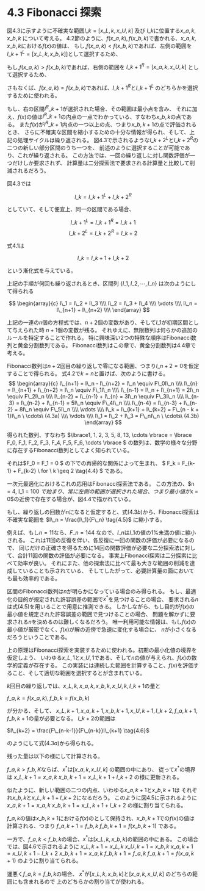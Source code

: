 # 4.3 Fibonacci 探索
図4.3に示すように不確実な範囲$I\_k = \lbrack x\_{L,k}, x\_{U,k} \rbrack$ 及び 
$I\_k$に位置する$x\_{a,k}, x\_{b,k}$ について考える。
4.2節のように、$f(x\_{a,k}), f(x\_{b,k})$で書かれる、$x\_{a,k}, x\_{b,k}$における$f(x)$の値は、
もし,$f(x\_{a,k}) < f(x\_b,k)$であれば、左側の範囲を
$I\_{k+1}^{L} = \lbrack x\_{L,k}, x\_{b,k} \rbrack\rbrack$として選択するため、

もし,$f(x\_{a,k}) > f(x\_b,k)$であれば、右側の範囲を
$I\_{k+1}^{R} = \lbrack x\_{a,k}, x\_{U,k} \rbrack$ として選択するため、

さもなくば、$f(x\_a, k) = f(x\_b, k)$であれば、$I\_{k+1}^R$と$I\_{k+1}^L$
のどちらかを選択するために使われる。

もし、右の区間$I^R\_{k+1}$が選択された場合、その範囲は最小点を含み、
それに加え、$f(x)$の値は$I^R\_{k+1}$の内点の一点でわかっている、すなわち$x\_{b,k}$の点である。
また$f(x)$が$I^R\_{k+1}$内点の一つ以上の点、つまり$x\_{b, k+1}$の点で評価されるとき、
さらに不確実な区間を縮小するための十分な情報が得られ、そして、上記の処理サイクルは繰り返される。
図4.3で示されるような$I\_{k+2}^L$と$I\_{k+2}^R$の二つの新しい部分区間のうち一つを、
前述のように選択することが可能であり、これが繰り返される。
この方法では、一回の繰り返しに対し関数評価が一つだけしか要求されず、
計算量は二分探索法で要求される計算量と比較して削減されるだろう。

図4.3では

$$I\_k = I\_{k+1}^L + I\_{k+2}^R \tag{4.1}$$

としていて、そして便宜上、同一の区間である場合、

$$I\_{k+1}^L = I\_{k+1}^R = I\_{k+1}$$
$$I\_{k+2}^L = I\_{k+2}^R = I\_{k+2}$$

式$4.1$は

$$I\_k = I\_{k+1} + I\_{k+2} \tag{4.2}$$

という漸化式を与えている。

上記の手順が何回も繰り返されるとき、区間列 $\lbrace I\_1, I\_2, \cdots , I\_n \rbrace$
は次のようにして得られる

$$
\begin{array}{c}
  I\_1 = I\_2 + I\_3 \\\\
  I\_2 = I\_3 + I\_4 \\\\
  \vdots \\\\
  I\_n = I\_{n+1} + I\_{n+2} \\\\
\end{array}
$$

上記の一連の$n$個の方程式では、$n + 2$個の変数があり、そして$I\_1$が初期区間として与えられた時
$n + 1$個の変数が残る。
それゆえに、無限数列は何らかの追加のルールを特定することで作れる。
特に興味深い2つの特殊な順序はFibonacci数列と黄金分割数列である。
Fibonacci数列はこの章で、黄金分割数列は4.4章で考える。

Fibonacci数列は$n+2$回目の繰り返しで零になる範囲、つまり$I\_{n+2} = 0$を仮定することで得られる。
式$4.2$で$k = n$と置けば、次のように書ける。
$$
\begin{array}{c}
I\_{n+1} = I\_n - I\_{n+2} = I\_n \equiv F\_0I\_n \\\\
I\_{n} = I\_{n+1} + I\_{n+2} = I\_n \equiv F\_1I\_n \\\\
I\_{n-1} = I\_n + I\_{n+1} = 2I\_n \equiv F\_2I\_n \\\\
I\_{n-2} = I\_{n-1} + I\_{n} = 3I\_n \equiv F\_3I\_n \\\\
I\_{n-3} = I\_{n-2} + I\_{n-1} = 5I\_n \equiv F\_4I\_n \\\\
I\_{n-4} = I\_{n-3} + I\_{n-2} = 8I\_n \equiv F\_5I\_n \\\\
\vdots \\\\
I\_k = I\_{k+1} + I\_{k+2} = F\_{n - k + 1}I\_n \ \cdots\ (4.3a) \\\\
\vdots \\\\
I\_1 = I\_2 + I\_3 = F\_nI\_n \ \cdots\ (4.3b)
\end{array}
$$

得られた数列、すなわち
$\lbrace1, 1, 2, 3, 5, 8, 13, \cdots \rbrace
 = \lbrace F\_0, F\_1, F\_2, F\_3, F\_4, F\_5, F\_6, \cdots \rbrace
$
の数列は、数学の様々な分野に存在するFibonacci数列としてよく知られている。

それは$F\_0 = F\_1 = 0 $ の下での再帰的な関係によって生まれ、
$ F\_k = F\_{k-1} + F\_{k-2} \ for \ k \geq 2 \tag{4.4} $
である。

一次元最適化におけるこれの応用はFibonacci探索法である。
この方法の、$n = 4, I\_1 = 100 $で始まり、常に左側の範囲が選択された場合、
つまり最小値が$x = 0$の近傍で存在する場合が、図4.4で描かれている。

もし、繰り返しの回数が$n$になると仮定すると、式$(4.3b)$から、Fibonacci探索は不確実な範囲を
$I\_n = \frac{I\_1}{F\_n} \tag{4.5}$
に縮小する。

例えば、もし$n = 11$なら、$F\_n = 144$ なので、$I\_n$は$I\_1$の値の$1\%$未満の値に縮小される。
これは11回の反復を伴い、各反復に一回の関数の評価が必要になるので、
同じだけの正確さを得るために14回の関数評価が必要な二分探索法に対して、合計11回の関数の評価が必要になる。
事実上Fibonacci探索は二分探索に比べて効率が良い。
それにまた、他の探索法に比べて最も大きな範囲の削減を達成していることも示されている、
そしてしたがって、必要計算量の面においても最も効率的である。

区間のFibonacci数列は$n$が明らかになっている場合のみ得られる。
もし、最適化の目的が規定された許容誤差の範囲で$x^{\ast}$を見つけることの場合、
要求される$n$は式$(4.5)$を用いることで用意に推測できる。
しかしながら、もし目的が$f(x)$の最小値を規定された許容誤差の範囲で見つけることの場合、
問題を解かずに要求される$n$を決めるのは難しくなるだろう。
唯一利用可能な情報は、もし$f(x)$の最小値が厳密でなく、$f(x)$が解の近傍で急速に変化する場合に、
$n$が小さくなるだろうということである。

上の原理はFibonacci探索を実装するために使われる。初期の最小化値の境界を仮定しよう、
いわゆる$x\_{L,1}$と$x\_{U,1}$である、そして$n$の値が与えられ、$f(x)$の数学的定義が存在する。
この実装には連続した範囲を計算すること、$f(x)$を評価すること、そして適切な範囲を選択するとが含まれている。

$k$回目の繰り返しでは、$x\_{L,k}, x\_{a,k}, x\_{b,k}, x\_{U,k}, I\_{k+1}$の量と

$f\_{a,k} = f(x\_{a,k}), f\_{b,k} = f(x\_{b,k})$

が分かる、そして、
$x\_{L,k+1}, x\_{a,k+1}, x\_{b,k+1}, x\_{U,k+1}, I\_{k+2}, f\_{a,k+1}, f\_{b,k+1}$の量が必要となる。
$I\_{k+2}$の範囲は

$I\_{k+2} = \frac{F\_{n-k-1}}{F\_{n-k}}I\_{k+1} \tag{4.6}$

のようにして式$(4.3a)$から得られる。

残った量は以下の様にして計算される。

$f\_{a,k} > f\_{b,K}$ならば、$x^{\ast}$は$\lbrack x\_{a,k} , x\_{U,k} \rbrack$ の範囲の中にあり、
従って$x^{\ast}$の境界は
$x\_{L,k+1} = x\_{a,k} \tag{4.7}$
$x\_{b,k+1} = x\_{L,k+1} + I\_{k+2} \tag{4.8}$
の様に更新される。

似たように、新しい範囲の二つの内点、いわゆる$x\_{a,k+1}$と$x\_{b,k+1}$は
それぞれ$x\_{b,k}$と$x\_{L,k+1} + I\_{k+2}$になるだろう。
このように図4.5に示されるように
$x\_{a, k+1} = x\_{a,k} \tag{4.9}$
$x\_{b, k+1} = x\_{L,k+1} + I\_{k+2} \tag{4.10}$
の様に割り当てられる。

$f\_{a,k}$の値は$x\_{b,k+1}$における$f(x)$のとして保持され、$x\_{b,k+1}$での$f(x)$の値は計算される、つまり
$f\_{a,k+1} = f\_{b,k} \tag{4.11}$
$f\_{b,k+1} = f(x\_{b,k+1}) \tag{4.12}$
である。

一方で、$f\_{a,k} < f\_{b,k}$の場合、$x^{\ast}$は$\lbrack x\_{L,k}, x\_{b,k} \rbrack$の範囲の中にある。
この場合では、図4.6で示されるように
$x\_{L,k+1} = x\_{L,k} \tag{4.13}$
$x\_{U,k+1} = x\_{b,k} \tag{4.14}$
$x\_{a,k+1} = x\_{U,k+1} - I\_{k+2} \tag{4.15}$
$x\_{b,k+1} = x\_{a,k} \tag{4.16}$
$f\_{b,k+1} = f\_{a,k} \tag{4.17}$
$f\_{a,k+1} = f(x\_{a,k+1}) \tag{4.18}$
のように割り当てられる。

運悪く$f\_{a,k} = f\_{b,k}$の場合、
$x^{\ast}$が$\lbrack x\_{L,k} , x\_{b,k} \rbrack$と$\lbrack x\_{a,k} , x\_{U,k} \rbrack$
のどちらの範囲にも含まれるので
上のどちらかの割り当てが使われる。
